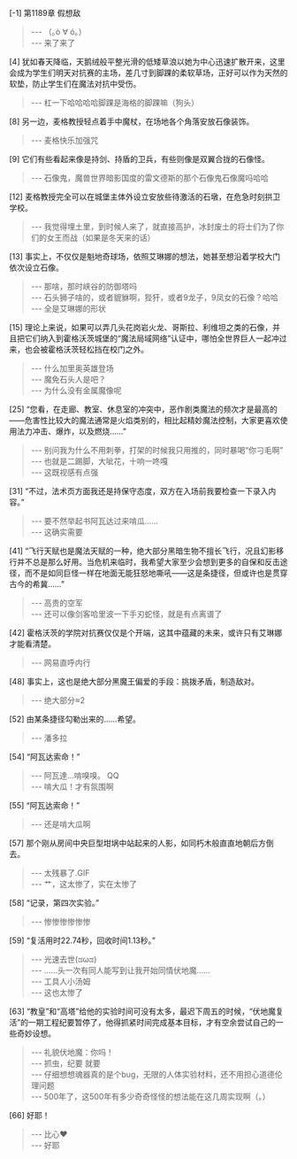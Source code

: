
[-1] 第1189章 假想敌
>--- （｡ò ∀ ó｡）<br>
>--- 来了来了<br>

[4] 犹如春天降临，天鹅绒般平整光滑的低矮草浪以她为中心迅速扩散开来，这里会成为学生们明天对抗赛的主场，差几寸到脚踝的柔软草场，正好可以作为天然的软垫，防止学生们在魔法对抗中受伤。
>--- 杠一下哈哈哈哈脚踝是海格的脚踝嘛（狗头）<br>

[8] 另一边，麦格教授轻点着手中魔杖，在场地各个角落安放石像装饰。
>--- 麦格快乐加强咒<br>

[9] 它们有些看起来像是持剑、持盾的卫兵，有些则像是双翼合拢的石像怪。
>--- 石像鬼，魔兽世界暗影国度的雷文德斯的那个石像鬼石像魔吗哈哈<br>

[12] 麦格教授完全可以在城堡主体外设立安放些待激活的石墩，在危急时刻拱卫学校。
>--- 我觉得埋土里，到时候人来了，就直接高护，冰封废土的将士们为了你们的女王而战（如果是冬天来的话）<br>

[13] 事实上，不仅仅是魁地奇球场，依照艾琳娜的想法，她甚至想沿着学校大门依次设立石像。
>--- 那啥，那时峡谷的防御塔吗<br>
>--- 石头狮子啥的，或者貔貅啊，狴犴，或者9龙子，9凤女的石像？哈哈<br>
>--- 全是艾琳娜的形状<br>

[15] 理论上来说，如果可以弄几头花岗岩火龙、哥斯拉、利维坦之类的石像，并且把它们纳入到霍格沃茨城堡的“魔法局域网络”认证中，哪怕全世界巨人一起冲过来，也会被霍格沃茨轻松挡在校门之外。
>--- 什么加里奥英雄登场<br>
>--- 魔免石头人是吧？<br>
>--- 为什么没有金属魔像呢<br>

[25] “您看，在走廊、教室、休息室的冲突中，恶作剧类魔法的频次才是最高的——危害性比较大的魔法通常是火焰类别的，相比起精妙魔法控制，大家更喜欢使用法力冲击、爆炸，以及燃烧……”
>--- 别问我为什么不用刺拳，打架的时候我只用推的，同时暴喝“你刁毛啊”<br>
>--- 也就是二踢脚，大呲花，十响一咚嘎<br>
>--- 这既视感有点强<br>

[31] “不过，法术页方面我还是持保守态度，双方在入场前我要检查一下录入内容。”
>--- 要不然举起书阿瓦达过来啃瓜……<br>
>--- 这确实需要<br>

[41] “飞行天赋也是魔法天赋的一种，绝大部分黑暗生物不擅长飞行，况且幻影移行并不总是那么好用。当危机来临时，我希望大家至少会想到更多的自保和反击途径，而不是如同巨怪一样在地面无能狂怒地嘶吼——这是条捷径，但或许也是贯穿古今的希冀……”
>--- 高贵的空军<br>
>--- 还可以像剑客哈里波一下手刃蛇怪，就是有点离谱了<br>

[42] 霍格沃茨的学院对抗赛仅仅是个开端，这其中蕴藏的未来，或许只有艾琳娜才能看清楚。
>--- 网易直呼内行<br>

[48] 事实上，这也是绝大部分黑魔王偏爱的手段：挑拨矛盾，制造敌对。
>--- 绝大部分≈2<br>

[52] 由某条捷径勾勒出来的……希望。
>--- 潘多拉<br>

[54] “阿瓦达索命！”
>--- 阿瓦達...啃嗅嗅。 QQ<br>
>--- 啃大瓜！才有氛围啊<br>

[55] “阿瓦达索命！”
>--- 还是啃大瓜啊<br>

[57] 那个刚从房间中央巨型坩埚中站起来的人影，如同朽木般直直地朝后方倒去。
>--- 太残暴了.GIF<br>
>--- 艹，这太惨了，实在太惨了<br>

[58] “记录，第四次实验。”
>--- 惨惨惨惨惨惨<br>

[59] “复活用时22.74秒，回收时间1.13秒。”
>--- 光速去世(ಡωಡ)<br>
>--- ……头一次有同人能写到让我开始同情伏地魔……<br>
>--- 工具人小汤姆<br>
>--- 这也太惨了<br>

[63] “教皇”和“高塔”给他的实验时间可没有太多，最迟下周五的时候，“伏地魔复活”的一期工程纪要暂停了，他得抓紧时间完成基本目标，才有空余尝试自己的一些奇妙设想。
>--- 礼貌伏地魔：你吗！<br>
>--- 抓虫，纪要  就要<br>
>--- 仔细想想魂器真的是个bug，无限的人体实验材料，还不用担心道德伦理问题<br>
>--- 500年了，这500年有多少奇奇怪怪的想法能在这几周实现啊（。）<br>

[66] 好耶！
>--- 比心❤<br>
>--- 好耶<br>
